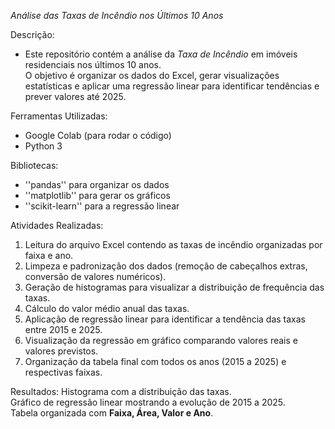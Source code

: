 *Análise das Taxas de Incêndio nos Últimos 10 Anos*

Descrição:
- Este repositório contém a análise da *Taxa de Incêndio* em imóveis residenciais nos últimos 10 anos.  
O objetivo é organizar os dados do Excel, gerar visualizações estatísticas e aplicar uma regressão linear para identificar tendências e prever valores até 2025.

Ferramentas Utilizadas:
- Google Colab (para rodar o código)  
- Python 3

 Bibliotecas:  
- ''pandas'' para organizar os dados  
- ''matplotlib'' para gerar os gráficos  
- ''scikit-learn'' para a regressão linear

Atividades Realizadas:
1. Leitura do arquivo Excel contendo as taxas de incêndio organizadas por faixa e ano.  
2. Limpeza e padronização dos dados (remoção de cabeçalhos extras, conversão de valores numéricos).  
3. Geração de histogramas para visualizar a distribuição de frequência das taxas.  
4. Cálculo do valor médio anual das taxas.  
5. Aplicação de regressão linear para identificar a tendência das taxas entre 2015 e 2025.  
6. Visualização da regressão em gráfico comparando valores reais e valores previstos.  
7. Organização da tabela final com todos os anos (2015 a 2025) e respectivas faixas.
   
 Resultados:
 Histograma com a distribuição das taxas.  
 Gráfico de regressão linear mostrando a evolução de 2015 a 2025.  
 Tabela organizada com **Faixa, Área, Valor e Ano**.  
